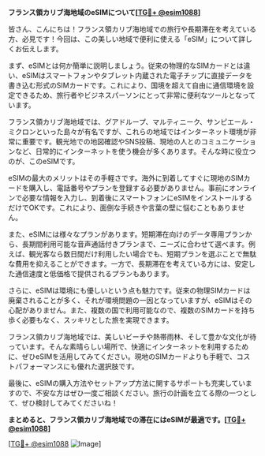 **フランス領カリブ海地域のeSIMについて[[TG💪+ @esim1088](https://t.me/s/esim1088)]**

皆さん、こんにちは！フランス領カリブ海地域での旅行や長期滞在を考えている方、必見です！今回は、この美しい地域で便利に使える「eSIM」について詳しくお伝えします。

まず、eSIMとは何か簡単に説明しましょう。従来の物理的なSIMカードとは違い、eSIMはスマートフォンやタブレット内蔵された電子チップに直接データを書き込む形式のSIMカードです。これにより、国境を超えて自由に通信環境を設定できるため、旅行者やビジネスパーソンにとって非常に便利なツールとなっています。

フランス領カリブ海地域では、グアドループ、マルティニーク、サンピエール・ミクロンといった島々が有名ですが、これらの地域ではインターネット環境が非常に重要です。観光地での地図確認やSNS投稿、現地の人とのコミュニケーションなど、日常的にインターネットを使う機会が多くあります。そんな時に役立つのが、このeSIMです。

eSIMの最大のメリットはその手軽さです。海外に到着してすぐに現地のSIMカードを購入し、電話番号やプランを登録する必要がありません。事前にオンラインで必要な情報を入力し、到着後にスマートフォンにeSIMをインストールするだけでOKです。これにより、面倒な手続きや言葉の壁に悩むこともありません。

また、eSIMには様々なプランがあります。短期滞在向けのデータ専用プランから、長期間利用可能な音声通話付きプランまで、ニーズに合わせて選べます。例えば、観光客なら数日間だけ利用したい場合でも、短期プランを選ぶことで無駄な費用を抑えることができます。一方で、長期滞在を考えている方には、安定した通信速度と低価格で提供されるプランもあります。

さらに、eSIMは環境にも優しいという点も魅力です。従来の物理SIMカードは廃棄されることが多く、それが環境問題の一因となっていますが、eSIMはその心配がありません。また、複数の国で利用可能なので、複数のSIMカードを持ち歩く必要もなく、スッキリとした旅を実現できます。

フランス領カリブ海地域では、美しいビーチや熱帯雨林、そして豊かな文化が待っています。そんな素晴らしい場所で、快適にインターネットを利用するために、ぜひeSIMを活用してみてください。現地のSIMカードよりも手軽で、コストパフォーマンスにも優れた選択肢です。

最後に、eSIMの購入方法やセットアップ方法に関するサポートも充実していますので、不安な方はぜひ一度ご相談ください。旅行の計画を立てる際の一つとして、ぜひ検討してみてくださいね！

**まとめると、フランス領カリブ海地域での滞在にはeSIMが最適です。[[TG💪+ @esim1088](https://t.me/s/esim1088)]**

[[TG💪+ @esim1088](https://t.me/s/esim1088) ![Image](https://i.postimg.cc/Y0z9fWf4/image.png)]